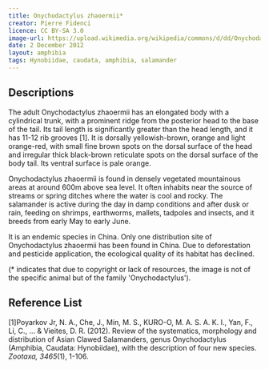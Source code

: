 ```yaml
---
title: Onychodactylus zhaoermii*
creator: Pierre Fidenci
licence: CC BY-SA 3.0
image-url: https://upload.wikimedia.org/wikipedia/commons/d/dd/Onychodactylus_fischeri01.jpeg
date: 2 December 2012
layout: amphibia
tags: Hynobiidae, caudata, amphibia, salamander
---
```

## Descriptions

The adult Onychodactylus zhaoermii has an elongated body with a cylindrical trunk, with a prominent ridge from the posterior head to the base of the tail. Its tail length is significantly greater than the head length, and it has 11-12 rib grooves [1]. It is dorsally yellowish-brown, orange and light orange-red, with small fine brown spots on the dorsal surface of the head and irregular thick black-brown reticulate spots on the dorsal surface of the body tail. Its ventral surface is pale orange.

Onychodactylus zhaoermii is found in densely vegetated mountainous areas at around 600m above sea level. It often inhabits near the source of streams or spring ditches where the water is cool and rocky. The salamander is active during the day in damp conditions and after dusk or rain, feeding on shrimps, earthworms, mallets, tadpoles and insects, and it breeds from early May to early June.

It is an endemic species in China. Only one distribution site of Onychodactylus zhaoermii has been found in China. Due to deforestation and pesticide application, the ecological quality of its habitat has declined. 

(* indicates that due to copyright or lack of resources, the image is not of the specific animal but of the family 'Onychodactylus').


## Reference List
[1]Poyarkov Jr, N. A., Che, J., Min, M. S., KURO-O, M. A. S. A. K. I., Yan, F., Li, C., ... & Vieites, D. R. (2012). Review of the systematics, morphology and distribution of Asian Clawed Salamanders, genus Onychodactylus (Amphibia, Caudata: Hynobiidae), with the description of four new species. _Zootaxa, 3465_(1), 1-106.